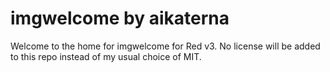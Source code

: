 # imgwelcome by aikaterna

Welcome to the home for imgwelcome for Red v3.
No license will be added to this repo instead of my usual choice of MIT.
